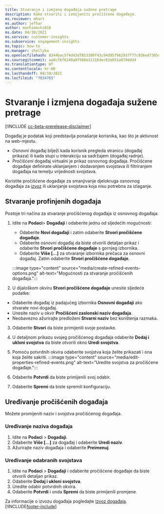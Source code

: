```yaml
---
title: Stvaranje i izmjena događaja sužene pretrage
description: Kako stvoriti i izmijeniti pročišćene događaje.
ms.reviewer: mhart
ms.author: jefhar
author: mochimochi016
ms.date: 04/30/2021
ms.service: customer-insights
ms.subservice: engagement-insights
ms.topic: how-to
ms.manager: shellyha
ms.openlocfilehash: 0344bac5f4d43df853309f43c94d95f962937f77c936ed7305c5de4a08835f04
ms.sourcegitcommit: aa0cfbf6240a9f560e3131bdec63e051a8786dd4
ms.translationtype: HT
ms.contentlocale: hr-HR
ms.lasthandoff: 08/10/2021
ms.locfileid: "7034765"
---
```

# <a name="create-and-modify-refined-events"></a>Stvaranje i izmjena događaja sužene pretrage

[!INCLUDE [cc-beta-prerelease-disclaimer](includes/cc-beta-prerelease-disclaimer.md)]


Događaj je podatak koji predstavlja ponašanje korisnika, kao što je aktivnost na web-mjestu.

- *Osnovni* događaj bilježi kada korisnik pregleda stranicu (događaj prikaza) ili kada stupi u interakciju sa sadržajem (događaj radnje).
- *Pročišćeni* događaj virtualni je prikaz osnovnog događaja. Pročišćene događaje definirate uklanjanjem i dodavanjem svojstava ili filtriranjem događaja na temelju vrijednosti svojstava.

Koristite pročišćene događaje za smanjivanje djelokruga osnovnog događaja za [izvoz](export-events.md) ili uklanjanje svojstava koja nisu potrebna za izlaganje.

## <a name="create-refined-events"></a>Stvaranje profinjenih događaja

Postoje tri načina za stvaranje pročišćenog događaja iz osnovnog događaja. 

1. Idite na **Podaci**> **Događaji** i odaberite jednu od sljedećih mogućnosti:
    - Odaberite **Novi događaji** i zatim odaberite **Stvori pročišćene događaje**.
    - Odaberite osnovni događaj da biste otvorili detaljan prikaz i odaberite **Stvori pročišćene događaje** s gornjeg izbornika.
    - Odaberite **Više [...]** za otvaranje izbornika prečaca za osnovni događaj. Zatim odaberite **Stvori pročišćene događaje**.
    
    :::image type="content" source="media/create-refined-events-options.png" alt-text="Mogućnosti za stvaranje pročišćenih događaja.":::

1. U dijaloškom okviru **Stvori pročišćene događaje** unesite sljedeće podatke:

- Odaberite događaj iz padajućeg izbornika **Osnovni događaji** ako stvarate novi događaj.
- Unesite naziv u okvir **Pročišćeni zaslonski naziv događaja**.
- Neobavezno ažurirajte predloženi **Stvarni naziv** bez korištenja razmaka.

3. Odaberite **Stvori** da biste primijenili svoje postavke.

1. U detaljnom prikazu svojeg pročišćenog događaja odaberite **Dodaj i ukloni svojstva** da biste otvorili okno **Uredi svojstva**. 

1. Pomoću potvrdnih okvira odaberite svojstva koja želite prikazati i ona koja želite sakriti. 
   :::image type="content" source="media/edit-properties-refined-events.png" alt-text="Uredite svojstva za pročišćene događaje.":::

1. Odaberite **Potvrdi** da biste primijenili svoj odabir.

1. Odaberite **Spremi** da biste spremili konfiguraciju.

## <a name="edit-refined-events"></a>Uređivanje pročišćenih događaja

Možete promijeniti naziv i svojstva pročišćenog događaja.

### <a name="edit-event-name"></a>Uređivanje naziva događaja

1. Idite na **Podaci** > **Događaji**. 
1. Odaberite **Više [...]** za događaj i odaberite **Uredi naziv**.
1. Ažurirajte naziv događaja i odaberite **Preimenuj**.

### <a name="edit-selected-properties"></a>Uređivanje odabranih svojstava

1. Idite na **Podaci** > **Događaji** i odaberite pročišćene događaje da biste otvorili detaljan prikaz.
1. Odaberite **Dodaj i ukloni svojstva**. 
1. Uredite odabir potvrdnih okvira.
1. Odaberite **Potvrdi** i onda **Spremi** da biste primijenili promjene.

Za informacije o izvozu događaja pogledajte [Izvoz događaja](export-events.md).
[!INCLUDE[footer-include](../includes/footer-banner.md)]
